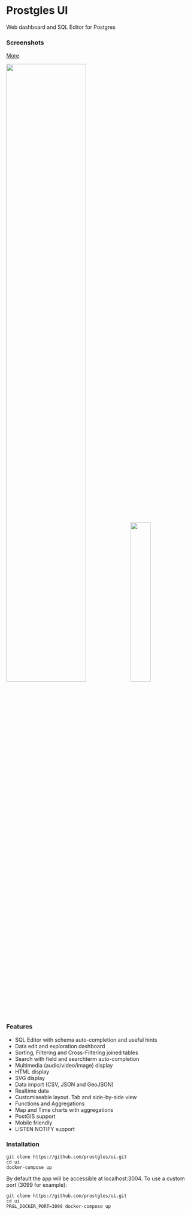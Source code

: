 # Prostgles UI

Web dashboard and SQL Editor for Postgres

### Screenshots

[More](https://prostgles.com/ui)
<p float="left">
  <img src="https://prostgles.com/ui-vids/screenshot2.png" width="65%"/>  
  <img src="https://prostgles.com/ui-vids/mobile2.png" width="33%" />  
</p>

### Features

* SQL Editor with schema auto-completion and useful hints
* Data edit and exploration dashboard
* Sorting, Filtering and Cross-Filtering joined tables
* Search with field and searchterm auto-completion
* Multimedia (audio/video/image) display
* HTML display
* SVG display
* Data import (CSV, JSON and GeoJSON)
* Realtime data
* Customiseable layout. Tab and side-by-side view
* Functions and Aggregations
* Map and Time charts with aggregations
* PostGIS support
* Mobile friendly
* LISTEN NOTIFY support


### Installation


```
git clone https://github.com/prostgles/ui.git
cd ui
docker-compose up 
```

By default the app will be accessible at localhost:3004.
To use a custom port (3099 for example):

```
git clone https://github.com/prostgles/ui.git
cd ui
PRGL_DOCKER_PORT=3099 docker-compose up 
```